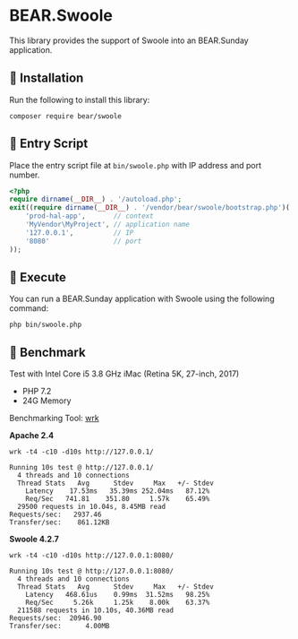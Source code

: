 # BEAR.Swoole

This library provides the support of Swoole into an BEAR.Sunday application.

##  🚀 Installation

Run the following to install this library:

    composer require bear/swoole


## 🚀 Entry Script

Place the entry script file at `bin/swoole.php` with IP address and port number.

```php
<?php
require dirname(__DIR__) . '/autoload.php';
exit((require dirname(__DIR__) . '/vendor/bear/swoole/bootstrap.php')(
    'prod-hal-app',       // context
    'MyVendor\MyProject', // application name
    '127.0.0.1',          // IP
    '8080'                // port
));
```


## 🚀 Execute

You can run a BEAR.Sunday application with Swoole using the following command:


    php bin/swoole.php

## 🚀 Benchmark

Test with Intel Core i5 3.8 GHz iMac (Retina 5K, 27-inch, 2017)

* PHP 7.2
 * 24G Memory

Benchmarking Tool: [wrk](https://github.com/wg/wrk)

**Apache 2.4**

```
wrk -t4 -c10 -d10s http://127.0.0.1/

Running 10s test @ http://127.0.0.1/
  4 threads and 10 connections
  Thread Stats   Avg      Stdev     Max   +/- Stdev
    Latency    17.53ms   35.39ms 252.04ms   87.12%
    Req/Sec   741.81    351.80     1.57k    65.49%
  29500 requests in 10.04s, 8.45MB read
Requests/sec:   2937.46
Transfer/sec:    861.12KB
```

**Swoole 4.2.7**

```
wrk -t4 -c10 -d10s http://127.0.0.1:8080/

Running 10s test @ http://127.0.0.1:8080/
  4 threads and 10 connections
  Thread Stats   Avg      Stdev     Max   +/- Stdev
    Latency   468.61us    0.99ms  31.52ms   98.25%
    Req/Sec     5.26k     1.25k    8.00k    63.37%
  211588 requests in 10.10s, 40.36MB read
Requests/sec:  20946.90
Transfer/sec:      4.00MB
```
